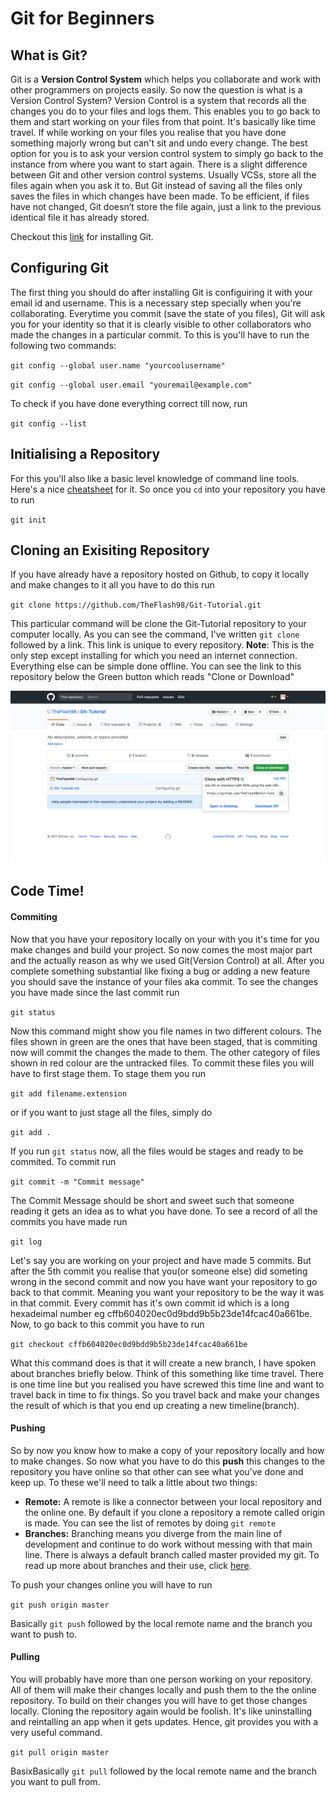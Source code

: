 # Git for Beginners

## What is Git?

Git is a **Version Control System** which helps you collaborate and work with other programmers on projects easily. So now the question is what is a Version Control System? Version Control is a system that records all the changes you do to your files and logs them. This enables you to go back to them and start working on your files from that point. It's basically like time travel. If while working on your files you realise that you have done something majorly wrong but can't sit and undo every change. The best option for you is to ask your version control system to simply go back to the instance from where you want to start again.
There is a slight difference between Git and other version control systems. Usually VCSs, store all the files again when you ask it to. But Git instead of saving all the files only saves the files in which changes have been made. To be efficient, if files have not changed, Git doesn’t store the file again, just a link to the previous identical file it has already stored. 

Checkout this [link](https://git-scm.com/book/en/v2/Getting-Started-Installing-Git) for installing Git.

## Configuring Git
The first thing you should do after installing Git is configuiring it with your email id and username. This is a necessary step specially when you're collaborating. Everytime you commit (save the state of you files), Git will ask you for your identity so that it is clearly visible to other collaborators who made the changes in a particular commit. To this is you'll have to run the following two commands:

`git config --global user.name "yourcoolusername"`

`git config --global user.email "youremail@example.com"`

To check if you have done everything correct till now, run

`git config --list`

## Initialising a Repository
For this you'll also like a basic level knowledge of command line tools. Here's a nice [cheatsheet](http://learntocodewith.me/command-line/unix-command-cheat-sheet/) for it.
So once you `cd` into your repository you have to run

`git init`

## Cloning an Exisiting Repository
If you have already have a repository hosted on Github, to copy it locally and make changes to it all you have to do this run

`git clone https://github.com/TheFlash98/Git-Tutorial.git`

This particular command will be clone the Git-Tutorial repository to your computer locally. As you can see the command, I've written `git clone` followed by a link. This link is unique to every repository. **Note**: This is the only step except installing for which you need an internet connection. Everything else can be simple done offline.
You can see the link to this repository below the Green button which reads "Clone or Download"

![alt-text](https://github.com/TheFlash98/Git-Tutorial/blob/master/Getting-link.png)

## Code Time!
#### Commiting
Now that you have your repository locally on your with you it's time for you make changes and build your project. So now comes the most major part and the actually reason as why we used Git(Version Control) at all. After you complete something substantial like fixing a bug or adding a new feature you should save the instance of your files aka commit. To see the changes you have made since the last commit run

`git status`

Now this command might show you file names in two different colours. The files shown in green are the ones that have been staged, that is commiting now will commit the changes the made to them. The other category of files shown in red colour are the untracked files. To commit these files you will have to first stage them. To stage them you run

`git add filename.extension`

or if you want to just stage all the files, simply do 

`git add .`

If you run `git status` now, all the files would be stages and ready to be commited. To commit run

`git commit -m "Commit message"`

The Commit Message should be short and sweet such that someone reading it gets an idea as to what you have done. To see a record of all the commits you have made run

`git log`

Let's say you are working on your project and have made 5 commits. But after the 5th commit you realise that you(or someone else) did someting wrong in the second commit and now you have want your repository to go back to that commit. Meaning you want your repository to be the way it was in that commit. Every commit has it's own commit id which is a long hexadeimal number eg cffb604020ec0d9bdd9b5b23de14fcac40a661be. Now, to go back to this commit you have to run

`git checkout cffb604020ec0d9bdd9b5b23de14fcac40a661be`

What this command does is that it will create a new branch, I have spoken about branches briefly below. Think of this something like time travel. There is one time line but you realised you have screwed this time line and want to travel back in time to fix things. So you travel back and make your changes the result of which is that you end up creating a new timeline(branch).

#### Pushing 
So by now you know how to make a copy of your repository locally and how to make changes. So now what you have to do this **push** this changes to the repository you have online so that other can see what you've done and keep up. To these we'll need to talk a little about two things:
- **Remote:** A remote is like a connector between your local repository and the online one. By default if you clone a repository a remote called origin is made. You can see the list of remotes by doing `git remote`
- **Branches:** Branching means you diverge from the main line of development and continue to do work without messing with that main line. There is always a default branch called master provided my git. To read up more about branches and their use, click [here](https://git-scm.com/book/en/v2/Git-Branching-Branches-in-a-Nutshell).

To push your changes online you will have to run 

`git push origin master`

Basically `git push` followed by the local remote name and the branch you want to push to.

#### Pulling
You will probably have more than one person working on your repository. All of them will make their changes locally and push them to the the online repository. To build on their changes you will have to get those changes locally. Cloning the repository again would be foolish. It's like uninstalling and reintalling an app when it gets updates. Hence, git provides you with a very useful command. 

`git pull origin master`

BasixBasically `git pull` followed by the local remote name and the branch you want to pull from.